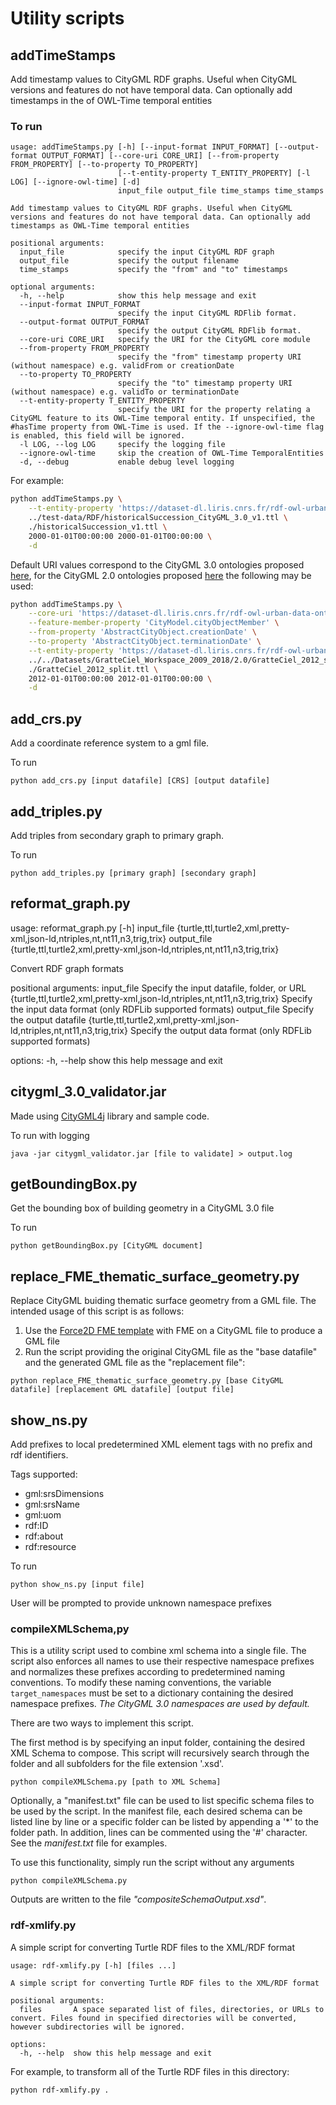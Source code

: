 # Utility scripts

## addTimeStamps
Add timestamp values to CityGML RDF graphs. Useful when CityGML versions and features do not have temporal data. Can optionally add timestamps in the of OWL-Time temporal entities

### To run
```
usage: addTimeStamps.py [-h] [--input-format INPUT_FORMAT] [--output-format OUTPUT_FORMAT] [--core-uri CORE_URI] [--from-property FROM_PROPERTY] [--to-property TO_PROPERTY]
                        [--t-entity-property T_ENTITY_PROPERTY] [-l LOG] [--ignore-owl-time] [-d]
                        input_file output_file time_stamps time_stamps

Add timestamp values to CityGML RDF graphs. Useful when CityGML versions and features do not have temporal data. Can optionally add timestamps as OWL-Time temporal entities

positional arguments:
  input_file            specify the input CityGML RDF graph
  output_file           specify the output filename
  time_stamps           specify the "from" and "to" timestamps

optional arguments:
  -h, --help            show this help message and exit
  --input-format INPUT_FORMAT
                        specify the input CityGML RDFlib format.
  --output-format OUTPUT_FORMAT
                        specify the output CityGML RDFlib format.
  --core-uri CORE_URI   specify the URI for the CityGML core module
  --from-property FROM_PROPERTY
                        specify the "from" timestamp property URI (without namespace) e.g. validFrom or creationDate
  --to-property TO_PROPERTY
                        specify the "to" timestamp property URI (without namespace) e.g. validTo or terminationDate
  --t-entity-property T_ENTITY_PROPERTY
                        specify the URI for the property relating a CityGML feature to its OWL-Time temporal entity. If unspecified, the #hasTime property from OWL-Time is used. If the --ignore-owl-time flag is enabled, this field will be ignored.
  -l LOG, --log LOG     specify the logging file
  --ignore-owl-time     skip the creation of OWL-Time TemporalEntities
  -d, --debug           enable debug level logging
```

For example:
```bash
python addTimeStamps.py \
    --t-entity-property 'https://dataset-dl.liris.cnrs.fr/rdf-owl-urban-data-ontologies/Ontologies/Time/time-extension#' \
    ../test-data/RDF/historicalSuccession_CityGML_3.0_v1.ttl \
    ./historicalSuccession_v1.ttl \
    2000-01-01T00:00:00 2000-01-01T00:00:00 \
    -d
```
Default URI values correspond to the CityGML 3.0 ontologies proposed [here](https://dataset-dl.liris.cnrs.fr/rdf-owl-urban-data-ontologies/Ontologies/CityGML/3.0/), for the CityGML 2.0 ontologies proposed [here](https://dataset-dl.liris.cnrs.fr/rdf-owl-urban-data-ontologies/Ontologies/CityGML/2.0/) the following may be used:
```bash
python addTimeStamps.py \
    --core-uri 'https://dataset-dl.liris.cnrs.fr/rdf-owl-urban-data-ontologies/Ontologies/CityGML/2.0/core#' \
    --feature-member-property 'CityModel.cityObjectMember' \
    --from-property 'AbstractCityObject.creationDate' \
    --to-property 'AbstractCityObject.terminationDate' \
    --t-entity-property 'https://dataset-dl.liris.cnrs.fr/rdf-owl-urban-data-ontologies/Ontologies/Time/time-extension#hasExistenceTime' \
    ../../Datasets/GratteCiel_Workspace_2009_2018/2.0/GratteCiel_2012_split.ttl \
    ./GratteCiel_2012_split.ttl \
    2012-01-01T00:00:00 2012-01-01T00:00:00 \
    -d
```

## add_crs.py
Add a coordinate reference system to a gml file.

To run
```
python add_crs.py [input datafile] [CRS] [output datafile]
```

## add_triples.py
Add triples from secondary graph to primary graph.

To run
```
python add_triples.py [primary graph] [secondary graph]
```

## reformat_graph.py
usage: reformat_graph.py [-h] input_file {turtle,ttl,turtle2,xml,pretty-xml,json-ld,ntriples,nt,nt11,n3,trig,trix} output_file {turtle,ttl,turtle2,xml,pretty-xml,json-ld,ntriples,nt,nt11,n3,trig,trix}

Convert RDF graph formats

positional arguments:
  input_file            Specify the input datafile, folder, or URL
  {turtle,ttl,turtle2,xml,pretty-xml,json-ld,ntriples,nt,nt11,n3,trig,trix}
                        Specify the input data format (only RDFLib supported formats)
  output_file           Specify the output datafile
  {turtle,ttl,turtle2,xml,pretty-xml,json-ld,ntriples,nt,nt11,n3,trig,trix}
                        Specify the output data format (only RDFLib supported formats)

options:
  -h, --help            show this help message and exit

## citygml_3.0_validator.jar
Made using [CityGML4j](https://github.com/citygml4j/citygml4j) library and sample code.

To run with logging
```
java -jar citygml_validator.jar [file to validate] > output.log
```
## getBoundingBox.py
Get the bounding box of building geometry in a CityGML 3.0 file

To run
```
python getBoundingBox.py [CityGML document]
```

## replace_FME_thematic_surface_geometry.py
Replace CityGML buiding thematic surface geometry from a GML file. The intended usage of this script is as follows:
1. Use the [Force2D FME template](../test-data/GML/citygml2gml_Force2D.fmw) with FME on a CityGML file to produce a GML file 
2. Run the script providing the original CityGML file as the "base datafile" and the generated GML file as the "replacement file":
```
python replace_FME_thematic_surface_geometry.py [base CityGML datafile] [replacement GML datafile] [output file]
```

## show_ns.py
Add prefixes to local predetermined XML element tags with no prefix and rdf identifiers.

Tags supported:
* gml:srsDimensions
* gml:srsName
* gml:uom
* rdf:ID
* rdf:about
* rdf:resource

To run
```
python show_ns.py [input file]
```
User will be prompted to provide unknown namespace prefixes

### compileXMLSchema,py
This is a utility script used to combine xml schema into a single file. The script also enforces all names to use their respective namespace prefixes and normalizes these prefixes according to predetermined naming conventions. To modify these naming conventions, the variable `target_namespaces` must be set to a dictionary containing the desired namespace prefixes. _The CityGML 3.0 namespaces are used by default._

There are two ways to implement this script.

The first method is by specifying an input folder, containing the desired XML Schema to compose. This script will recursively search through the folder and all subfolders for the file extension '.xsd'.
```
python compileXMLSchema.py [path to XML Schema]
```
Optionally, a "manifest.txt" file can be used to list specific schema files to be used by the script. In the manifest file, each desired schema can be listed line by line or a specific folder can be listed by appending a '\*' to the folder path. In addition, lines can be commented using the '#' character. See the _manifest.txt_ file for examples.

To use this functionality, simply run the script without any arguments
```
python compileXMLSchema.py
```


Outputs are written to the file _"compositeSchemaOutput.xsd"_.

### rdf-xmlify.py
A simple script for converting Turtle RDF files to the XML/RDF format

```
usage: rdf-xmlify.py [-h] [files ...]

A simple script for converting Turtle RDF files to the XML/RDF format

positional arguments:
  files       A space separated list of files, directories, or URLs to convert. Files found in specified directories will be converted, however subdirectories will be ignored.

options:
  -h, --help  show this help message and exit
```

For example, to transform all of the Turtle RDF files in this directory:
```bash
python rdf-xmlify.py .
```